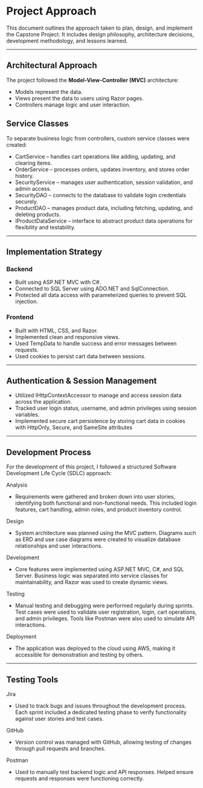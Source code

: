 # Project Approach

This document outlines the approach taken to plan, design, and implement the Capstone Project. It includes design philosophy, architecture decisions, development methodology, and lessons learned.

---

## Architectural Approach

The project followed the **Model-View-Controller (MVC)** architecture:

- Models represent the data.
- Views present the data to users using Razor pages.
- Controllers manage logic and user interaction.

## Service Classes

To separate business logic from controllers, custom service classes were created:

- CartService – handles cart operations like adding, updating, and clearing items.
- OrderService – processes orders, updates inventory, and stores order history.
- SecurityService – manages user authentication, session validation, and admin access.
- SecurityDAO – connects to the database to validate login credentials securely.
- ProductDAO – manages product data, including fetching, updating, and deleting products.
- IProductDataService – interface to abstract product data operations for flexibility and testability.

---

## Implementation Strategy

### Backend

- Built using ASP.NET MVC with C#.
- Connected to SQL Server using ADO.NET and SqlConnection.
- Protected all data access with parameterized queries to prevent SQL injection.

### Frontend

- Built with HTML, CSS, and Razor.
- Implemented clean and responsive views.
- Used TempData to handle success and error messages between requests.
- Used cookies to persist cart data between sessions.

---

## Authentication & Session Management

- Utilized IHttpContextAccessor to manage and access session data across the application.
- Tracked user login status, username, and admin privileges using session variables.
- Implemented secure cart persistence by storing cart data in cookies with HttpOnly, Secure, and SameSite attributes

---

## Development Process

For the development of this project, I followed a structured Software Development Life Cycle (SDLC) approach:

Analysis
- Requirements were gathered and broken down into user stories, identifying both functional and non-functional needs. This included login features, cart handling, admin roles, and product inventory control.

Design
- System architecture was planned using the MVC pattern. Diagrams such as ERD and use case diagrams were created to visualize database relationships and user interactions.

Development
- Core features were implemented using ASP.NET MVC, C#, and SQL Server. Business logic was separated into service classes for maintainability, and Razor was used to create dynamic views.

Testing
- Manual testing and debugging were performed regularly during sprints. Test cases were used to validate user registration, login, cart operations, and admin privileges. Tools like Postman were also used to simulate API interactions.

Deployment
- The application was deployed to the cloud using AWS, making it accessible for demonstration and testing by others.

---

## Testing Tools

Jira
- Used to track bugs and issues throughout the development process. Each sprint included a dedicated testing phase to verify functionality against user stories and test cases.

GitHub
- Version control was managed with GitHub, allowing testing of changes through pull requests and branches.

Postman
- Used to manually test backend logic and API responses. Helped ensure requests and responses were functioning correctly.
